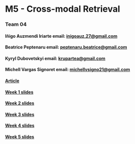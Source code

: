 # M5 - Cross-modal Retrieval
### Team 04
#### Iñigo Auzmendi Iriarte	email: inigoauz.27@gmail.com		
#### Beatrice Peptenaru email: peptenaru.beatrice@gmail.com
#### Kyryl Dubovetskyi    email: krupartea@gmail.com
#### Michell Vargas Signoret	email: michellvsigno21@gmail.com

#### [Article](https://es.overleaf.com/read/kthmsbytywtz)
#### [Week 1 slides](https://docs.google.com/presentation/d/1ZaabsSSSNnI0wGd8IBkbaUryjoNbt9vyXrmVjyZUQnk/edit?usp=sharing)
#### [Week 2 slides](https://docs.google.com/presentation/d/1uvurvNwzEVRzMGmrRjYBq9pfrsu4xKckqO1a9aWnKb4/edit?usp=sharing)
#### [Week 3 slides](https://docs.google.com/presentation/d/1ZaabsSSSNnI0wGd8IBkbaUryjoNbt9vyXrmVjyZUQnk/edit?usp=sharing)
#### [Week 4 slides](https://docs.google.com/presentation/d/1ZaabsSSSNnI0wGd8IBkbaUryjoNbt9vyXrmVjyZUQnk/edit?usp=sharing)
#### [Week 5 slides](https://docs.google.com/presentation/d/1ZaabsSSSNnI0wGd8IBkbaUryjoNbt9vyXrmVjyZUQnk/edit?usp=sharing)

